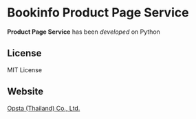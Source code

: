# Bookinfo Product Page Service

**Product Page Service** has been *developed* on Python

## License

MIT License

## Website

[Opsta (Thailand) Co., Ltd.](https://www.opsta.co.th)